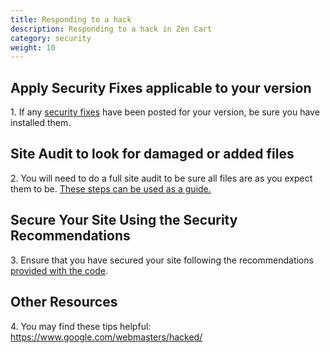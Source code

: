 ```yaml
---
title: Responding to a hack
description: Responding to a hack in Zen Cart
category: security
weight: 10
---
```


## Apply Security Fixes applicable to your version

1\. If any [security fixes](https://www.zen-cart.com/forumdisplay.php?2-Zen-Cart-Release-Announcements) have been posted for your version, be sure you have installed them.  

## Site Audit to look for damaged or added files

2\. You will need to do a full site audit to be sure all files are as you expect them to be. [These steps can be used as a guide.](/user/troubleshooting/diagnosing_obscure_issues/) 

## Secure Your Site Using the Security Recommendations

3\. Ensure that you have secured your site following the recommendations [provided with the code](https://www.zen-cart.com/docs/important_site_security_recommendations.html).

## Other Resources

4\. You may find these tips helpful:
https://www.google.com/webmasters/hacked/
